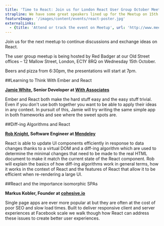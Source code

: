 ```yaml
---
title: 'Time to React: Join us for London React User Group October Meetup'
strapline: We have some great speakers lined up for the Meetup on 15th October.
featureImage: '/images/content/events/react-poster.jpg'
externalLinks:
  - {title: 'Attend or track the event on Meetup', url: 'http://www.meetup.com/London-React-User-Group/events/210723892/'}
---
```


Join us for the next meetup to continue discussions and exchange ideas on React.

The user group meetup is being hosted by Red Badger at our Old Street offices – 12 Mallow Street, London, EC1Y 8RQ on Wednesday 15th October.

Beers and pizza from 6:30pm, the presentations will start at 7pm.

##Learning to Think With Ember and React

__[Jamie White](http://jgwhite.co.uk/), Senior Developer at [With Associates](http://2014.withassociates.com/)__ 

Ember and React both make the hard stuff easy and the easy stuff trivial. Even if you don't use both together you want to be able to apply their ideas in any context. In pursuit of this, Jamie will try writing the same simple app in both frameworks and see where the sweet spots are.

##Diff-ing Algorithms and React 

__[Rob Knight](http://www.mendeley.com/profiles/robert-knight/), Software Engineer at [Mendeley](http://www.mendeley.com/)__ 

React is able to update UI components efficiently in response to data changes thanks to a virtual DOM and a diff-ing algorithm which are used to determine the minimal changes that need to be made to the real HTML document to make it match the current state of the React component. 
Rob will explain the basics of how diff-ing algorithms work in 
general terms, how it works in the context of React and the features of React that allow it to be efficient when re-rendering a large UI.

##React and the importance isomorphic SPAs

__Markus Kobler, Founder at [cohesive.io](http://www.cohesive.io/)__

Single page apps are ever more popular at but they are often at the cost of poor SEO and slow load times. Built to deliver responsive client and server experiences at Facebook scale we walk though how React can address these issues to create better user experiences.


